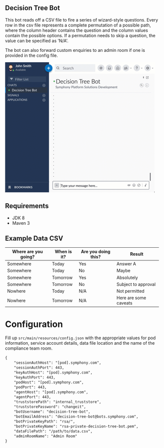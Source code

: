 ## Decision Tree Bot

This bot reads off a CSV file to fire a series of wizard-style questions.
Every row in the csv file represents a complete permutation of a possible path,
where the column header contains the question and the column values contain the possible options.
If a permutation needs to skip a question, the value can be specified as 'N/A'.

The bot can also forward custom enquiries to an admin room if one is provided in the config file.

![](decision-tree-demo.gif)

## Requirements
* JDK 8
* Maven 3

## Example Data CSV
| Where are you going? | When is it? | Are you doing this? | Result                |
|----------------------|-------------|---------------------|-----------------------|
| Somewhere            | Today       | Yes                 | Answer A              |
| Somewhere            | Today       | No                  | Maybe                 |
| Somewhere            | Tomorrow    | Yes                 | Absolutely            |
| Somewhere            | Tomorrow    | No                  | Subject to approval   |
| Nowhere              | Today       | N/A                 | Not permitted         |
| Nowhere              | Tomorrow    | N/A                 | Here are some caveats |

# Configuration
Fill up `src/main/resources/config.json` with the appropriate values for pod information,
service account details, data file location and the name of the compliance team room. 
```json5
{
    "sessionAuthHost": "[pod].symphony.com",
    "sessionAuthPort": 443,
    "keyAuthHost": "[pod].symphony.com",
    "keyAuthPort": 443,
    "podHost": "[pod].symphony.com",
    "podPort": 443,
    "agentHost": "[pod].symphony.com",
    "agentPort": 443,
    "truststorePath": "internal_truststore",
    "truststorePassword": "changeit",
    "botUsername": "decision-tree-bot",
    "botEmailAddress": "decision-tree-bot@bots.symphony.com",
    "botPrivateKeyPath": "rsa/",
    "botPrivateKeyName": "rsa-private-decision-tree-bot.pem",
    "dataFilePath": "/path/to/data.csv",
    "adminRoomName": "Admin Room"
}
```
